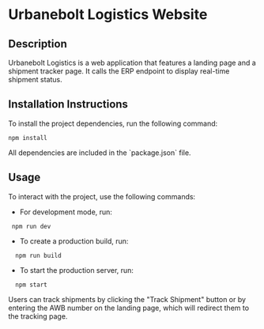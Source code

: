 # Urbanebolt Logistics Website

## Description
Urbanebolt Logistics is a web application that features a landing page and a shipment tracker page. It calls the ERP endpoint to display real-time shipment status.

## Installation Instructions
To install the project dependencies, run the following command:

```
npm install
```

All dependencies are included in the \`package.json\` file.

## Usage
To interact with the project, use the following commands:

- For development mode, run:
 ```
  npm run dev
```

- To create a production build, run:
```
  npm run build
```

- To start the production server, run:
```
  npm start
```

Users can track shipments by clicking the \"Track Shipment\" button or by entering the AWB number on the landing page, which will redirect them to the tracking page.

